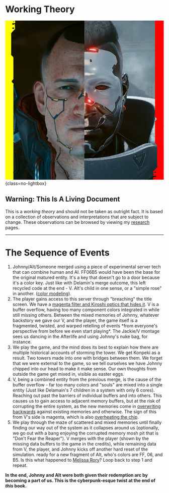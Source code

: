 # Working Theory

![Working Theory](./assets/wt-header.png){class=no-lightbox}

## Warning: This Is A Living Document

This is a _working theory_ and should not be taken as outright fact. It is
based on a collection of observations and interpretations that are subject to
change. These observations can be browsed by viewing my
[research](./Research/Around%20The%20City/alt-cyberspace-mapping.md) pages.

---

# The Sequence of Events

1. Johnny/Alt/Someone merged using a piece of experimental server tech that can
   combine human and AI. FF06B5 would have been the base for the original
   matured entity. It's a key that doesn't go to a door because it's a color key.
   Just like with Delamin's merge outcome, this left recycled code at the end - V.
   Alt's child in one sense, or a "simple rose" in another. ([color
   modeling](./Research/Around%20The%20City/theory-color-3.md#attempting-to-model-the-colors)).
2. The player gains access to this server through "breaching" the title screen.
   We have a [magenta filter and Kiroshi optics that hides
   it](./Research/Around%20The%20City/ghost-tunnel.md). V is a buffer overflow,
   having too many component colors integrated in while still missing others.
   Between the mixed memories of Johnny, whatever backstory we gave our V, and the
   player, the game itself is a fragmented, twisted, and warped retelling of
   events \*from everyone's perspective from before we even start playing\*. The
   Jackie/V montage sees us dancing in the Afterlife and using Johnny's nuke bag,
   for instance.
3. We play the game, and the mind does its best to explain how there are
   multiple historical accounts of storming the tower. We get Konpeki as a
   result. Two towers made into one with bridges between them. We forget that we
   were external to the game, so we tell ourselves we have Johnny chipped into our
   head to make it make sense. Our own thoughts from outside the game get mixed
   in, visible as easter eggs.
4. V, being a combined entity from the previous merge, is the cause of the
   buffer overflow - far too many colors and "souls" are mixed into a single
   entity (Just like Delamain's 7 children in a system with only 6 cores).
   Reaching out past the barriers of individual buffers and into others. This
   causes us to gain access to adjacent memory buffers, but at the risk of
   corrupting the entire system, as the new memories come in [overwriting
   backwards](./Research/Around%20The%20City/time-as-a-loop.md#the-second-indicator-peter-horvath)
   against existing memories and otherwise. The sign of this from V's side is
   magenta, which is also [overheating the
   chip](./Research/Around%20The%20City/theory-color-3.md#applying-known-swaps-to-the-title-screen).
5. We play through the maze of scattered and mixed memories until finally
   finding our way out of the system as it collapses around us (optionally, we
   go out with a bang enjoying the corrupted memory mosh pit that is "Don't Fear
   the Reaper"). V merges with the player (shown by the missing data buffers to
   the game in the credits), while remaining data from V, the player, and Johnny
   kicks off another hard reset of the simulation. ready for a new fragment of
   Alt, who's colors are FF, 06, and B5. Is this what happened to [Melissa
   Rory](./Research/Around%20The%20City/melissa-rory.md)? Loop back to step 1 and
   repeat.

**In the end, Johnny and Alt were both given their redemption arc **by becoming
a part of us**. This is the cyberpunk-esque twist at the end of _this_ book.**
